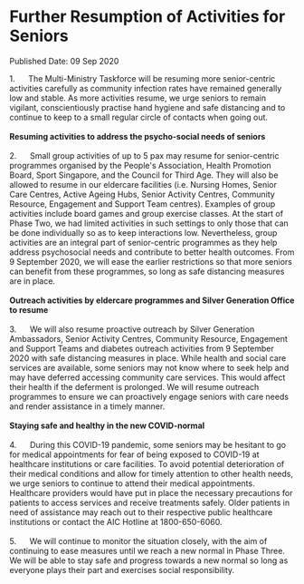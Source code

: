 <html>
    <meta http-equiv="Content-Type" content="text/html; charset=utf-8"/>
    <meta charset="utf-8"/>
    <title>Further Resumption of Activities for Seniors</title>
    <body><h1>Further Resumption of Activities for Seniors</h1>
    <p>Published Date: 09 Sep 2020</p> 1.&nbsp; &nbsp; &nbsp; The Multi-Ministry Taskforce will be resuming more senior-centric activities carefully as community infection rates have remained generally low and stable. As more activities resume, we urge seniors to remain vigilant, conscientiously practise hand hygiene and safe distancing and to continue to keep to a small regular circle of contacts when going out.<br><br><strong>Resuming activities to address the psycho-social needs of seniors&nbsp;</strong><br><br>2.&nbsp;&nbsp;&nbsp;&nbsp;&nbsp; Small group activities of up to 5 pax may resume for senior-centric programmes organised by the People's Association, Health Promotion Board, Sport Singapore, and the Council for Third Age. They will also be allowed to resume in our eldercare facilities (i.e. Nursing Homes, Senior Care Centres, Active Ageing Hubs, Senior Activity Centres, Community Resource, Engagement and Support Team centres). Examples of group activities include board games and group exercise classes. At the start of Phase Two, we had limited activities in such settings to only those that can be done individually so as to keep interactions low. Nevertheless, group activities are an integral part of senior-centric programmes as they help address psychosocial needs and contribute to better health outcomes. From 9 September 2020, we will ease the earlier restrictions so that more seniors can benefit from these programmes, so long as safe distancing measures are in place.<br><br><strong>Outreach activities by eldercare programmes and Silver Generation Office to resume</strong><br><br>3.&nbsp;&nbsp;&nbsp;&nbsp;&nbsp; We will also resume proactive outreach by Silver Generation Ambassadors, Senior Activity Centres, Community Resource, Engagement and Support Teams and diabetes outreach activities from 9 September 2020 with safe distancing measures in place. While health and social care services are available, some seniors may not know where to seek help and may have deferred accessing community care services. This would affect their health if the deferment is prolonged. We will resume outreach programmes to ensure we can proactively engage seniors with care needs and render assistance in a timely manner.<br><br><strong>Staying safe and healthy in the new COVID-normal</strong><br><br>4.&nbsp;&nbsp;&nbsp;&nbsp;&nbsp; During this COVID-19 pandemic, some seniors may be hesitant to go for medical appointments for fear of being exposed to COVID-19 at healthcare institutions or care facilities. To avoid potential deterioration of their medical conditions and allow for timely attention to other health needs, we urge seniors to continue to attend their medical appointments. Healthcare providers would have put in place the necessary precautions for patients to access services and receive treatments safely. Older patients in need of assistance may reach out to their respective public healthcare institutions or contact the AIC Hotline at 1800-650-6060.<br><br>5.&nbsp;&nbsp;&nbsp;&nbsp;&nbsp; We will continue to monitor the situation closely, with the aim of continuing to ease measures until we reach a new normal in Phase Three. We will be able to stay safe and progress towards a new normal so long as everyone plays their part and exercises social responsibility.</body>
</html>